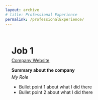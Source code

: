 ```yaml
---
layout: archive
# title: Professional Experience
permalink: /professionalExperience/
---
```


<style>
    .page-content {
        margin: 20px;
        display: flex;
        flex-direction: column;
    }
</style>

<div class="page-content">
    <h1 style="margin-bottom: 5px;">Job 1</h1>
    <a href="https://www.company-website.com">Company Website</a>
    <p style="margin-bottom: 5px;"><strong>Summary about the company</strong> </p>
    <p style="margin-bottom: 0px; margin-top: 0px;"><em>My Role</em></p>
    <ul style="margin-bottom: 5px;">
        <li>Bullet point 1 about what I did there</li>
        <li>Bullet point 2 about what I did there</li>
    </ul>
</div>
